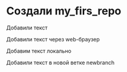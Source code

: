 ﻿# Создали my_firs_repo

Добавили текст

Добавили текст через web-браузер

Добавим текст локально

Добавили текст в новой ветке newbranch
